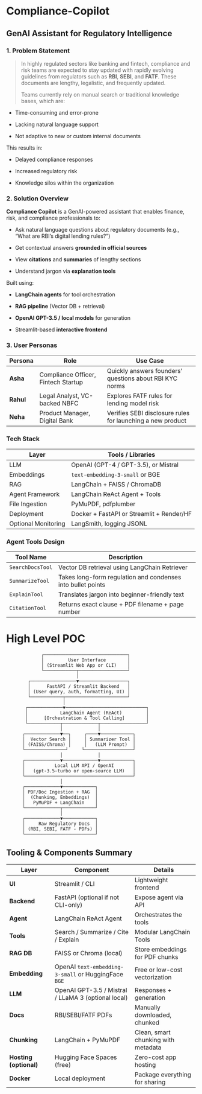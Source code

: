 # Compliance-Copilot

## GenAI Assistant for Regulatory Intelligence

### 1. **Problem Statement**

> In highly regulated sectors like banking and fintech, compliance and risk teams are expected to stay updated with rapidly evolving guidelines from regulators such as **RBI**, **SEBI**, and **FATF**. These documents are lengthy, legalistic, and frequently updated.
> 
> Teams currently rely on manual search or traditional knowledge bases, which are:

- Time-consuming and error-prone
    
- Lacking natural language support
    
- Not adaptive to new or custom internal documents
    

This results in:

- Delayed compliance responses
    
- Increased regulatory risk
    
- Knowledge silos within the organization
    


### 2. **Solution Overview**

**Compliance Copilot** is a GenAI-powered assistant that enables finance, risk, and compliance professionals to:

- Ask natural language questions about regulatory documents (e.g., “What are RBI’s digital lending rules?”)
    
- Get contextual answers **grounded in official sources**
    
- View **citations** and **summaries** of lengthy sections
    
- Understand jargon via **explanation tools**
    

Built using:

- **LangChain agents** for tool orchestration
    
- **RAG pipeline** (Vector DB + retrieval)
    
- **OpenAI GPT-3.5 / local models** for generation
    
- Streamlit-based **interactive frontend**
    

### 3. **User Personas**

|Persona|Role|Use Case|
|---|---|---|
|**Asha**|Compliance Officer, Fintech Startup|Quickly answers founders' questions about RBI KYC norms|
|**Rahul**|Legal Analyst, VC-backed NBFC|Explores FATF rules for lending model risk|
|**Neha**|Product Manager, Digital Bank|Verifies SEBI disclosure rules for launching a new product|


### Tech Stack

|Layer|Tools / Libraries|
|---|---|
|LLM|OpenAI (GPT-4 / GPT-3.5), or Mistral|
|Embeddings|`text-embedding-3-small` or BGE|
|RAG|LangChain + FAISS / ChromaDB|
|Agent Framework|LangChain ReAct Agent + Tools|
|File Ingestion|PyMuPDF, pdfplumber|
|Deployment|Docker + FastAPI or Streamlit + Render/HF|
|Optional Monitoring|LangSmith, logging JSONL|

### Agent Tools Design

|Tool Name|Description|
|---|---|
|`SearchDocsTool`|Vector DB retrieval using LangChain Retriever|
|`SummarizeTool`|Takes long-form regulation and condenses into bullet points|
|`ExplainTool`|Translates jargon into beginner-friendly text|
|`CitationTool`|Returns exact clause + PDF filename + page number|



# High Level POC 

```
             ┌───────────────────────────────┐
             │         User Interface        │
             │ (Streamlit Web App or CLI)    │
             └────────────┬──────────────────┘
                          │
        ┌─────────────────▼──────────────────┐
        │      FastAPI / Streamlit Backend   │
        │ (User query, auth, formatting, UI) │
        └────────────┬───────────────────────┘
                     │
       ┌─────────────▼──────────────────────────────┐
       │            LangChain Agent (ReAct)         │
       │      [Orchestration & Tool Calling]        │
       └────────────┬─────────────┬─────────────────┘
                    │             │
      ┌─────────────▼──┐     ┌────▼────────────┐
      │  Vector Search │     │ Summarizer Tool │
      │ (FAISS/Chroma) │     │   (LLM Prompt)  │
      └───────────────┘     └──────────────────┘
                    │             │
      ┌─────────────▼─────────────▼────────────┐
      │           Local LLM API / OpenAI       │
      │   (gpt-3.5-turbo or open-source LLM)   │
      └────────────────────────────────────────┘
                    │
      ┌─────────────▼────────────┐
      │ PDF/Doc Ingestion + RAG  │
      │  (Chunking, Embeddings)  │
      │   PyMuPDF + LangChain    │
      └─────────────┬────────────┘
                    │
      ┌─────────────▼────────────┐
      │     Raw Regulatory Docs  │
      │ (RBI, SEBI, FATF - PDFs) │
      └──────────────────────────┘

```


## Tooling & Components Summary

|Layer|Component|Details|
|---|---|---|
|**UI**|Streamlit / CLI|Lightweight frontend|
|**Backend**|FastAPI (optional if not CLI-only)|Expose agent via API|
|**Agent**|LangChain ReAct Agent|Orchestrates the tools|
|**Tools**|Search / Summarize / Cite / Explain|Modular LangChain Tools|
|**RAG DB**|FAISS or Chroma (local)|Store embeddings for PDF chunks|
|**Embedding**|OpenAI `text-embedding-3-small` or HuggingFace `BGE`|Free or low-cost vectorization|
|**LLM**|OpenAI GPT-3.5 / Mistral / LLaMA 3 (optional local)|Responses + generation|
|**Docs**|RBI/SEBI/FATF PDFs|Manually downloaded, chunked|
|**Chunking**|LangChain + PyMuPDF|Clean, smart chunking with metadata|
|**Hosting (optional)**|Hugging Face Spaces (free)|Zero-cost app hosting|
|**Docker**|Local deployment|Package everything for sharing|
